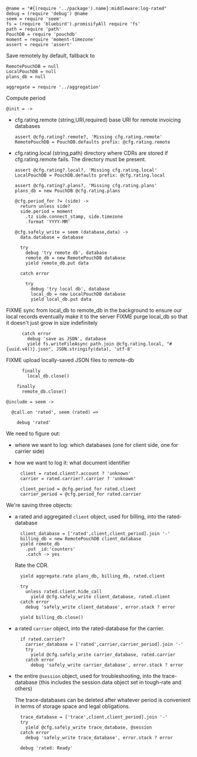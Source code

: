     @name = "#{(require '../package').name}:middleware:log-rated"
    debug = (require 'debug') @name
    seem = require 'seem'
    fs = (require 'bluebird').promisifyAll require 'fs'
    path = require 'path'
    PouchDB = require 'pouchdb'
    moment = require 'moment-timezone'
    assert = require 'assert'

Save remotely by default, fallback to

    RemotePouchDB = null
    LocalPouchDB = null
    plans_db = null

    aggregate = require '../aggregation'

Compute period

    @init = ->

* cfg.rating.remote (string,URI,required) base URI for remote invoicing databases

      assert @cfg.rating?.remote?, 'Missing cfg.rating.remote'
      RemotePouchDB = PouchDB.defaults prefix: @cfg.rating.remote

* cfg.rating.local (string,path) directory where CDRs are stored if cfg.rating.remote fails. The directory must be present.

      assert @cfg.rating?.local?, 'Missing cfg.rating.local'
      LocalPouchDB = PouchDB.defaults prefix: @cfg.rating.local

      assert @cfg.rating?.plans?, 'Missing cfg.rating.plans'
      plans_db = new PouchDB @cfg.rating.plans

      @cfg.period_for ?= (side) ->
        return unless side?
        side.period = moment
          .tz side.connect_stamp, side.timezone
          .format 'YYYY-MM'

      @cfg.safely_write = seem (database,data) ->
        data.database = database

        try
          debug 'try remote db', database
          remote_db = new RemotePouchDB database
          yield remote_db.put data

        catch error

          try
            debug 'try local db', database
            local_db = new LocalPouchDB database
            yield local_db.put data

FIXME sync from local_db to remote_db in the background to ensure our local records eventually make it to the server
FIXME purge local_db so that it doesn't just grow in size indefinitely

          catch error
            debug 'save as JSON', database
            yield fs.writeFileAsync path.join @cfg.rating.local, "#{uuid.v4()}.json", JSON.stringify(data), 'utf-8'

FIXME upload locally-saved JSON files to remote-db

          finally
            local_db.close()

        finally
          remote_db.close()

    @include = seem ->

      @call.on 'rated', seem (rated) =>

        debug 'rated'

We need to figure out:
- where we want to log: which databases (one for client side, one for carrier side)
- how we want to log it: what document identifier

        client = rated.client?.account ? 'unknown'
        carrier = rated.carrier?.carrier ? 'unknown'

        client_period = @cfg.period_for rated.client
        carrier_period = @cfg.period_for rated.carrier

We're saving three objects:

- a rated and aggregated `client` object, used for billing, into the rated-database

        client_database = ['rated',client,client_period].join '-'
        billing_db = new RemotePouchDB client_database
        yield remote_db
          .put _id:'counters'
          .catch -> yes

  Rate the CDR.

        yield aggregate.rate plans_db, billing_db, rated.client

        try
          unless rated.client.hide_call
            yield @cfg.safely_write client_database, rated.client
        catch error
          debug 'safely_write client_database', error.stack ? error

        yield billing_db.close()

- a rated `carrier` object, into the rated-database for the carrier.

        if rated.carrier?
          carrier_database = ['rated',carrier,carrier_period].join '-'
          try
            yield @cfg.safely_write carrier_database, rated.carrier
          catch error
            debug 'safely_write carrier_database', error.stack ? error

- the entire `@session` object, used for troubleshooting, into the trace-database
  (this includes the session.data object set in tough-rate and others)

  The trace-databases can be deleted after whatever period is convenient in terms
  of storage space and legal obligations.

        trace_database = ['trace',client,client_period].join '-'
        try
          yield @cfg.safely_write trace_database, @session
        catch error
          debug 'safely_write trace_database', error.stack ? error

        debug 'rated: Ready'
